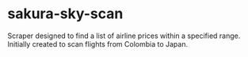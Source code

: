# sakura-sky-scan
Scraper designed to find a list of airline prices within a specified range. Initially created to scan flights from Colombia to Japan.
